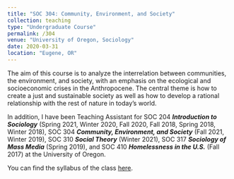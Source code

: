 ```yaml
---
title: "SOC 304: Community, Environment, and Society"
collection: teaching
type: "Undergraduate Course"
permalink: /304
venue: "University of Oregon, Sociology"
date: 2020-03-31
location: "Eugene, OR"
---
```

The aim of this course is to analyze the interrelation between communities, the environment, and society, with an emphasis on the ecological and socioeconomic crises in the Anthropocene. The central theme is how to create a just and sustainable society as well as how to develop a rational relationship with the rest of nature in today’s world.

In addition, I have been Teaching Assistant for SOC 204 <b>_Introduction to Sociology_</b> (Spring 2021, Winter 2020, Fall 2020, Fall 2018, Spring 2018, Winter 2018), SOC 304 <b>_Community, Environment, and Society_</b> (Fall 2021, Winter 2019), SOC 310 <b>_Social Theory_</b> (Winter 2021), SOC 317 <b>_Sociology of Mass Media_</b> (Spring 2019), and SOC 410 <b>_Homelessness in the U.S._</b> (Fall 2017) at the University of Oregon.

You can find the syllabus of the class [here](http://mauriciobetan.github.io/files/soc304syllabus.pdf).
